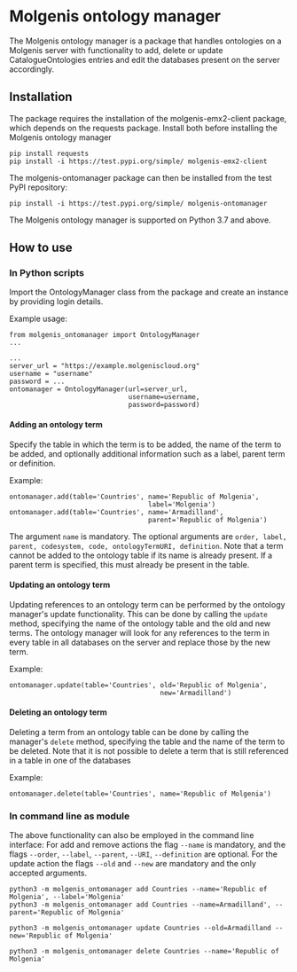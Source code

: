 # Molgenis ontology manager

The Molgenis ontology manager is a package that handles ontologies on a Molgenis server with functionality to add, delete or update CatalogueOntologies entries and edit the databases present on the server accordingly.

## Installation

The package requires the installation of the molgenis-emx2-client package, which depends on the requests package. 
Install both before installing the Molgenis ontology manager

    pip install requests
    pip install -i https://test.pypi.org/simple/ molgenis-emx2-client

The molgenis-ontomanager package can then be installed from the test PyPI repository:

    pip install -i https://test.pypi.org/simple/ molgenis-ontomanager

The Molgenis ontology manager is supported on Python 3.7 and above. 

## How to use

### In Python scripts
Import the OntologyManager class from the package and create an instance by providing login details.

Example usage:

    from molgenis_ontomanager import OntologyManager
    ...

    ...
    server_url = "https://example.molgeniscloud.org"
    username = "username"
    password = ...
    ontomanager = OntologyManager(url=server_url, 
                                  username=username, 
                                  password=password)

#### Adding an ontology term
Specify the table in which the term is to be added, the name of the term to be added, and optionally additional information such as a label, parent term or definition.

Example:

    ontomanager.add(table='Countries', name='Republic of Molgenia', 
                                       label='Molgenia')
    ontomanager.add(table='Countries', name='Armadilland',
                                       parent='Republic of Molgenia')

The argument `name` is mandatory. The optional arguments are `order, label, parent, codesystem, code, ontologyTermURI, definition`.
Note that a term cannot be added to the ontology table if its name is already present.
If a parent term is specified, this must already be present in the table.

#### Updating an ontology term
Updating references to an ontology term can be performed by the ontology manager's update functionality.
This can be done by calling the `update` method, specifying the name of the ontology table and the old and new terms.
The ontology manager will look for any references to the term in every table in all databases on the server and replace those by the new term.

Example:

    ontomanager.update(table='Countries', old='Republic of Molgenia',
                                          new='Armadilland')


#### Deleting an ontology term
Deleting a term from an ontology table can be done by calling the manager's `delete` method, specifying the table and the name of the term to be deleted.
Note that it is not possible to delete a term that is still referenced in a table in one of the databases

Example:

    ontomanager.delete(table='Countries', name='Republic of Molgenia')  

### In command line as module
The above functionality can also be employed in the command line interface:
For add and remove actions the flag `--name` is mandatory, and the flags `--order`, `--label`, `--parent`, `--URI`, `--definition` are optional.
For the update action the flags `--old` and `--new` are mandatory and the only accepted arguments.

    python3 -m molgenis_ontomanager add Countries --name='Republic of Molgenia', --label='Molgenia'
    python3 -m molgenis_ontomanager add Countries --name=Armadilland', --parent='Republic of Molgenia'

    python3 -m molgenis_ontomanager update Countries --old=Armadilland --new='Republic of Molgenia'

    python3 -m molgenis_ontomanager delete Countries --name='Republic of Molgenia'
